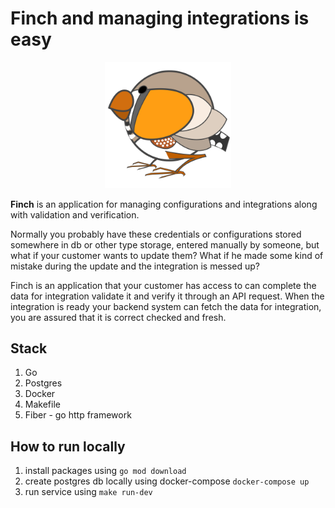 # Finch and managing integrations is easy
<p align="center">  
    <img src="https://github.com/unm4sked/finch/blob/main/static/finch.webp" width=40% height=40%>
</p>

**Finch** is an application for managing configurations and integrations along with validation and verification.

Normally you probably have these credentials or configurations stored somewhere in db or other type storage, entered manually by someone, but what if your customer wants to update them? What if he made some kind of mistake during the update and the integration is messed up?

Finch is an application that your customer has access to can complete the data for integration validate it and verify it through an API request. When the integration is ready your backend system can fetch the data for integration, you are assured that it is correct checked and fresh.

## Stack
1. Go
1. Postgres
1. Docker
1. Makefile
1. Fiber - go http framework

## How to run locally
1. install packages using `go mod download`
1. create postgres db locally using docker-compose `docker-compose up`
1. run service using `make run-dev`
